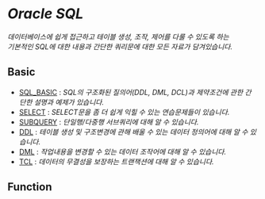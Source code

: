 # **_Oracle SQL_**

_데이터베이스에 쉽게 접근하고 테이블 생성, 조작, 제어를 다룰 수 있도록 하는  <br>
기본적인 SQL에 대한 내용과 간단한 쿼리문에 대한 모든 자료가 담겨있습니다._



## Basic
 - [SQL_BASIC](./chap02_SQL_basic) : _SQL의 구조화된 질의어(DDL, DML, DCL)과 제약조건에 관한 간단한 설명과 예제가 있습니다._
 - [SELECT](./chap03_select) : _SELECT문을 좀 더 쉽게 익힐 수 있는 연습문제들이 있습니다._
 - [SUBQUERY](./chap04_subquery) : _단일행/다중행 서브쿼리에 대해 알 수 있습니다._
 - [DDL](./chap05_DDL/DDL_work.sql) : _테이블 생성 및 구조변경에 관해 배울 수 있는 데이터 정의어에 대해 알 수 있습니다._
 - [DML](./chap06_DML/DML_work.sql) : _작업내용을 변경할 수 있는 데이터 조작어에 대해 알 수 있습니다._
 - [TCL](./chap12_trainsaction/transaction_work.sql) : _데이터의 무결성을 보장하는 트랜잭션에 대해 알 수 있습니다._

## Function

